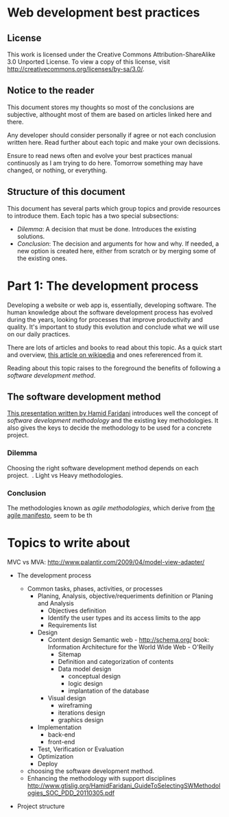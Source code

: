 Web development best practices
==============================

## License ##

This work is licensed under the Creative Commons Attribution-ShareAlike 3.0 Unported License. To view a copy of this license, visit http://creativecommons.org/licenses/by-sa/3.0/.

## Notice to the reader ##

This document stores my thoughts so most of the conclusions are subjective, althought most of them are based on articles linked here and there.

Any developer should consider personally if agree or not each conclusion written here. Read further about each topic and make your own decissions.

Ensure to read news often and evolve your best practices manual continuosly as I am trying to do here. Tomorrow something may have changed, or nothing, or everything.

## Structure of this document ##

This document has several parts which group topics and provide resources to introduce them. Each topic has a two special subsections:

- *Dilemma*: A decision that must be done. Introduces the existing solutions.
- *Conclusion*: The decision and arguments for how and why. If needed, a new option is created here, either from scratch or by merging some of the existing ones.

Part 1: The development process
===============================

Developing a website or web app is, essentially, developing software. The human knowledge about the software development process has evolved during the years, looking for processes that improve productivity and quality. It's important to study this evolution and conclude what we will use on our daily practices.

There are lots of articles and books to read about this topic. As a quick start and overview, [this article on wikipedia](http://en.wikipedia.org/wiki/Software_development_process]) and ones refererenced from it.

Reading about this topic raises to the foreground the benefits of following a *software development method*.

## The software development method ##
[This presentation written by Hamid Faridani](http://www.gtislig.org/HamidFaridani_GuideToSelectingSWMethodologies_SOC_PDD_20110305.pdf) introduces well the concept of *software development methodology* and the existing key methodologies. It also gives the keys to decide the methodology to be used for a concrete project.

### Dilemma ###
Choosing the right software development method depends on each project. 
.
Light vs Heavy methodologies.

### Conclusion ###
The methodologies known as *agile methodologies*, which derive from [the agile manifesto](http://agilemanifesto.org/), seem to be th

# Topics to write about #

MVC vs MVA: http://www.palantir.com/2009/04/model-view-adapter/

* The development process
    * Common tasks, phases, activities, or processes
        * Planing, Analysis, objective/requeriments definition or Planing and Analysis
          * Objectives definition
          * Identify the user types and its access limits to the app
          * Requirements list
        * Design
          * Content design
            Semantic web - http://schema.org/
            book: Information Architecture for the World Wide Web - O'Reilly
              * Sitemap
              * Definition and categorization of contents
              * Data model design
                  * conceptual design
                  * logic design
                  * implantation of the database
          * Visual design
              * wireframing
              * iterations design
              * graphics design
        * Implementation
          * back-end
          * front-end
        * Test, Verification or Evaluation
        * Optimization
        * Deploy
    * choosing the software development method. 
    * Enhancing the methodology with support disciplines
      http://www.gtislig.org/HamidFaridani_GuideToSelectingSWMethodologies_SOC_PDD_20110305.pdf
      

* Project structure


